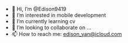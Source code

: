 - 👋 Hi, I’m @Edison9419
- 👀 I’m interested in mobile development
- 🌱 I’m currently learning cv
- 💞️ I’m looking to collaborate on ...
- 📫 How to reach me: edison_yan@icloud.com

<!---
Edison9419/Edison9419 is a ✨ special ✨ repository because its `README.md` (this file) appears on your GitHub profile.
You can click the Preview link to take a look at your changes.
--->
